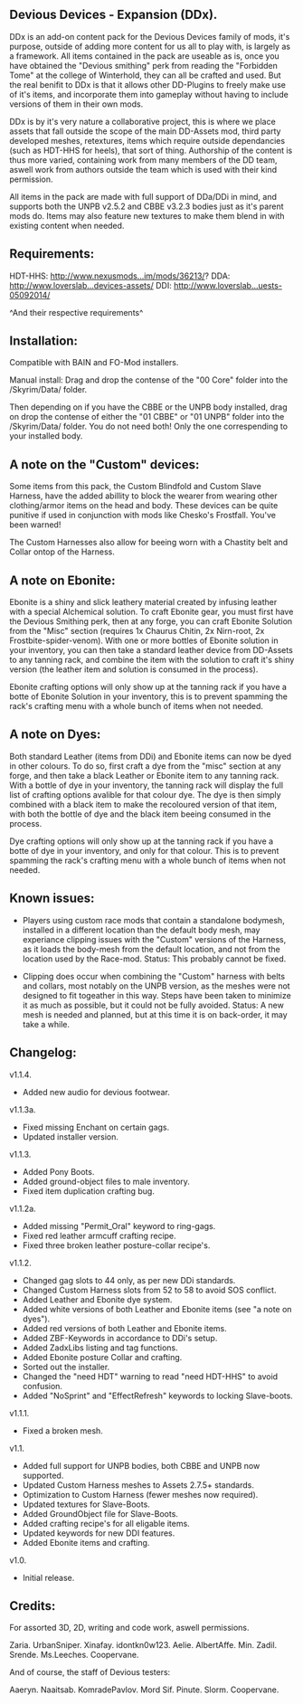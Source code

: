 Devious Devices - Expansion (DDx).
----------------------------------
 
DDx is an add-on content pack for the Devious Devices family of mods, it's purpose, outside of adding more content for us  all to play with, is largely as a framework. All items contained in the pack are useable as is, once you have obtained the  "Devious smithing" perk from reading the "Forbidden Tome" at the college of Winterhold, they can all be crafted and used.  But the real benifit to DDx is that it allows other DD-Plugins to freely make use of it's items, and incorporate them into  gameplay without having to include versions of them in their own mods.
 
DDx is by it's very nature a collaborative project, this is where we place assets that fall outside the scope of the main  DD-Assets mod, third party developed meshes, retextures, items which require outside dependancies (such as HDT-HHS for  heels), that sort of thing.
Authorship of the content is thus more varied, containing work from many members of the DD team, aswell work from authors  outside the team which is used with their kind permission.
 
All items in the pack are made with full support of DDa/DDi in mind, and supports both the UNPB v2.5.2 and CBBE v3.2.3  bodies just as it's parent mods do. Items may also feature new textures to make them blend in with existing content when  needed.
 
 
Requirements:
-------------
 
HDT-HHS: http://www.nexusmods...im/mods/36213/?
DDA: http://www.loverslab...devices-assets/
DDI: http://www.loverslab...uests-05092014/
 
^And their respective requirements^
 
 
Installation:
-------------

Compatible with BAIN and FO-Mod installers.
 
Manual install:
Drag and drop the contense of the "00 Core" folder into the /Skyrim/Data/ folder.
 
Then depending on if you have the CBBE or the UNPB body installed, drag on drop the contense of either the "01 CBBE" or "01  UNPB" 
folder into the /Skyrim/Data/ folder. You do not need both! Only the one correspending to your installed body.
 
 
A note on the "Custom" devices:
-------------------------------
 
Some items from this pack, the Custom Blindfold and Custom Slave Harness, have the added abillity to block the wearer from  wearing other clothing/armor items on the head and body. These devices can be quite punitive if used in conjunction with  mods like Chesko's Frostfall. You've been warned!
 
The Custom Harnesses also allow for beeing worn with a Chastity belt and Collar ontop of the Harness.
 
 
A note on Ebonite:
------------------
 
Ebonite is a shiny and slick leathery material created by infusing leather with a special Alchemical solution.
To craft Ebonite gear, you must first have the Devious Smithing perk, then at any forge, you can craft Ebonite Solution  from the "Misc" section (requires 1x Chaurus Chitin, 2x Nirn-root, 2x Frostbite-spider-venom). With one or more bottles of  Ebonite solution in your inventory, you can then take a standard leather device from DD-Assets to any tanning rack, and  combine the item with the solution to craft it's shiny version (the leather item and solution is consumed in the process).
 
Ebonite crafting options will only show up at the tanning rack if you have a botte of Ebonite Solution in your inventory,  this is to prevent spamming the rack's crafting menu with a whole bunch of items when not needed.
 
 
A note on Dyes:
---------------
 
Both standard Leather (items from DDi) and Ebonite items can now be dyed in other colours. To do so, first craft a dye from  the "misc" section at any forge, and then take a black Leather or Ebonite item to any tanning rack. With a bottle of dye in  your inventory, the tanning rack will display the full list of crafting options avalible for that colour dye. The dye is  then simply combined with a black item to make the recoloured version of that item, with both the bottle of dye and the  black item beeing consumed in the process.
 
Dye crafting options will only show up at the tanning rack if you have a botte of dye in your inventory, and only for that  colour. 
This is to prevent spamming the rack's crafting menu with a whole bunch of items when not needed.
 
 
Known issues:
-------------
 
* Players using custom race mods that contain a standalone bodymesh, installed in a different location than the default  body mesh, may experiance clipping issues with the "Custom" versions of the Harness, as it loads the body-mesh from the  default location, and not from the location used by the Race-mod. Status: This probably cannot be fixed.
 
* Clipping does occur when combining the "Custom" harness with belts and collars, most notably on the UNPB version, as the  meshes were not designed to fit togeather in this way. Steps have been taken to minimize it as much as possible, but it  could not be fully avoided. Status: A new mesh is needed and planned, but at this time it is on back-order, it may take a  while.

 
Changelog:
---------- 

v1.1.4.

* Added new audio for devious footwear.

v1.1.3a.

* Fixed missing Enchant on certain gags.
* Updated installer version.

v1.1.3.

* Added Pony Boots.
* Added ground-object files to male inventory.
* Fixed item duplication crafting bug.

v1.1.2a.

* Added missing "Permit_Oral" keyword to ring-gags.
* Fixed red leather armcuff crafting recipe.
* Fixed three broken leather posture-collar recipe's.
 

v1.1.2.
 
* Changed gag slots to 44 only, as per new DDi standards.
* Changed Custom Harness slots from 52 to 58 to avoid SOS conflict.
* Added Leather and Ebonite dye system.
* Added white versions of both Leather and Ebonite items (see "a note on dyes").
* Added red versions of both Leather and Ebonite items.
* Added ZBF-Keywords in accordance to DDi's setup.
* Added ZadxLibs listing and tag functions.
* Added Ebonite posture Collar and crafting.
* Sorted out the installer.
* Changed the "need HDT" warning to read "need HDT-HHS" to avoid confusion.
* Added "NoSprint" and "EffectRefresh" keywords to locking Slave-boots.
 
v1.1.1.
 
* Fixed a broken mesh.
 
v1.1.
 
* Added full support for UNPB bodies, both CBBE and UNPB now supported.
* Updated Custom Harness meshes to Assets 2.7.5+ standards.
* Optimization to Custom Harness (fewer meshes now required).
* Updated textures for Slave-Boots.
* Added GroundObject file for Slave-Boots.
* Added crafting recipe's for all eligable items.
* Updated keywords for new DDI features.
* Added Ebonite items and crafting.
 
v1.0.
 
* Initial release.

 
Credits:
--------
 
For assorted 3D, 2D, writing and code work, aswell permissions.

 
Zaria.
UrbanSniper.
Xinafay.
idontkn0w123.
Aelie.
AlbertAffe.
Min.
Zadil.
Srende.
Ms.Leeches.
Coopervane.
 
And of course, the staff of Devious testers:
 
Aaeryn.
Naaitsab.
KomradePavlov.
Mord Sif.
Pinute.
Slorm.
Coopervane.
